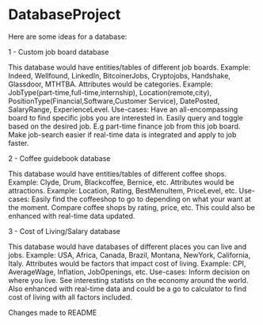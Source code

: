# DatabaseProject
Here are some ideas for a database:

1 - Custom job board database

This database would have entities/tables of different job boards.
Example: Indeed, Wellfound, LinkedIn, BitcoinerJobs, Cryptojobs, Handshake, Glassdoor, MTHTBA.
Attributes would be categories.
Example: JobType(part-time,full-time,internship), Location(remote,city), PositionType(Financial,Software,Customer Service), DatePosted, SalaryRange, ExperienceLevel.
Use-cases: 
Have an all-encompassing board to find specific jobs you are interested in.
Easily query and toggle based on the desired job. E.g part-time finance job from this job board.
Make job-search easier if real-time data is integrated and apply to job faster.

2 - Coffee guidebook database

This database would have entities/tables of different coffee shops.
Example: Clyde, Drum, Blackcoffee, Bernice, etc.
Attributes would be attractions.
Example: Location, Rating, BestMenuItem, PriceLevel, etc.
Use-cases: 
Easily find the coffeeshop to go to depending on what your want at the moment.
Compare coffee shops by rating, price, etc.
This could also be enhanced with real-time data updated.

3 - Cost of Living/Salary database

This database would have databases of different places you can live and jobs.
Example: USA, Africa, Canada, Brazil, Montana, NewYork, California, Italy.
Attributes would be factors that impact cost of living.
Example: CPI, AverageWage, Inflation, JobOpenings, etc.
Use-cases:
Inform decision on where you live.
See interesting statists on the economy around the world.
Also enhanced with real-time data and could be a go to calculator to find cost of living with all factors included. 

Changes made to README

